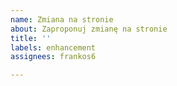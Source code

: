 ```yaml
---
name: Zmiana na stronie
about: Zaproponuj zmianę na stronie
title: ''
labels: enhancement
assignees: frankos6

---
```



